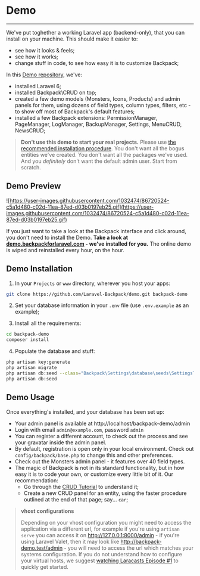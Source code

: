 # Demo

---

We've put toghether a working Laravel app (backend-only), that you can install on your machine. This should make it easier to:
- see how it looks & feels;
- see how it works;
- change stuff in code, to see how easy it is to customize Backpack; 

In this [Demo repository](https://github.com/laravel-backpack/demo), we've:
- installed Laravel 6;
- installed Backpack\CRUD on top;
- created a few demo models (Monsters, Icons, Products) and admin panels for them, using dozens of field types, column types, filters, etc - to show off most of Backpack's default features;
- installed a few Backpack extensions: PermissionManager, PageManager, LogManager, BackupManager, Settings, MenuCRUD, NewsCRUD;


>**Don't use this demo to start your real projects.** Please use [the recommended installation procedure](/docs/{{version}}/installation). You don't want all the bogus entities we've created. You don't want all the packages we've used. And you _definitely_ don't want the default admin user. Start from scratch. 

<a name="preview"></a>
## Demo Preview

![https://user-images.githubusercontent.com/1032474/86720524-c5a1d480-c02d-11ea-87ed-d03b0197eb25.gif](https://user-images.githubusercontent.com/1032474/86720524-c5a1d480-c02d-11ea-87ed-d03b0197eb25.gif)

If you just want to take a look at the Backpack interface and click around, you don't need to install the Demo. **Take a look at [demo.backpackforlaravel.com](https://demo.backpackforlaravel.com/admin) - we've installed for you.** The online demo is wiped and reinstalled every hour, on the hour.

<a name="installation"></a>
## Demo Installation

1) In your ```Projects``` or ```www``` directory, wherever you host your apps:

```zsh
git clone https://github.com/Laravel-Backpack/demo.git backpack-demo
```

2) Set your database information in your ```.env``` file (use ```.env.example``` as an example);

3) Install all the requirements:
``` zsh
cd backpack-demo
composer install
```

4) Populate the database and stuff:
```zsh
php artisan key:generate
php artisan migrate
php artisan db:seed --class="Backpack\Settings\database\seeds\SettingsTableSeeder"
php artisan db:seed
```

<a name="usage"></a>
## Demo Usage 

Once everything's installed, and your database has been set up:

- Your admin panel is available at http://localhost/backpack-demo/admin
- Login with email ```admin@example.com```, password ```admin```
- You can register a different account, to check out the process and see your gravatar inside the admin panel. 
- By default, registration is open only in your local environment. Check out ```config/backpack/base.php``` to change this and other preferences.
- Check out the Monsters admin panel - it features over 40 field types.
- The magic of Backpack is not in its standard functionality, but in how easy it is to code your own, or customize every little bit of it. Our recommendation:
    - Go through the [CRUD Tutorial](/docs/{{version}}/crud-tutorial) to understand it;
    - Create a new CRUD panel for an entity, using the faster procedure outlined at the end of that page; say... ```car```;


>**vhost configurations**
>
>Depending on your vhost configuration you might need to access the application via a different url, for example if you're using ```artisan serve``` you can access it on http://127.0.0.1:8000/admin - if you're using Laravel Valet, then it may look like http://backpack-demo.test/admin - you will need to access the url which matches your systems configuration. If you do not understand how to configure your virtual hosts, we suggest [watching Laracasts Episode #1](https://laracasts.com/series/laravel-from-scratch/episodes/1) to quickly get started.
